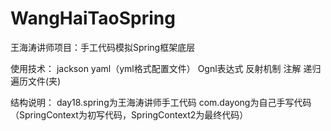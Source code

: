 # WangHaiTaoSpring
王海涛讲师项目：手工代码模拟Spring框架底层

使用技术：
jackson
yaml（yml格式配置文件）
Ognl表达式
反射机制
注解
递归遍历文件(夹)

结构说明：
day18.spring为王海涛讲师手工代码
com.dayong为自己手写代码（SpringContext为初写代码，SpringContext2为最终代码）
